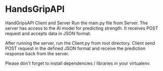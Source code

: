 # HandsGripAPI
HandGripsAPI Client and Server
Run the main.py file from Server.
The server has access to the AI model for predicting strength.
It receives POST request and accepts data in JSON format.

After running the server, run the Client.py from root directory.
Client send POST request in the defined JSON format and receive the prediction response back from the server.

Please don't forget to install dependencies / libraries in your virtualenv.
